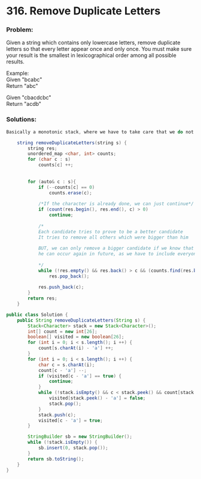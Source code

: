 # 316. Remove Duplicate Letters

### Problem:

Given a string which contains only lowercase letters, remove duplicate letters so that every letter appear once and only once. You must make sure your result is the smallest in lexicographical order among all possible results.

Example:  
Given "bcabc"  
Return "abc"

Given "cbacdcbc"  
Return "acdb"

### Solutions:

```java
Basically a monotonic stack, where we have to take care that we do not remove an element which can never be found again, as we have to include each element exactly once.

    string removeDuplicateLetters(string s) {
        string res;        
        unordered_map <char, int> counts;
        for (char c : s)
            counts[c] ++;        
        
        
        for (auto& c : s){
            if (--counts[c] == 0)
                counts.erase(c);                
     
            /*If the character is already done, we can just continue*/
            if (count(res.begin(), res.end(), c) > 0)
                continue;
            
            /*
            Each candidate tries to prove to be a better candidate
            It tries to remove all others which were bigger than him
            
            BUT, we can only remove a bigger candidate if we know that 
            he can occur again in future, as we have to include everyone only once (eg, bcbca)
            
            */
            while (!res.empty() && res.back() > c && (counts.find(res.back()) != counts.end() && counts[res.back()] >= 1))
                res.pop_back();
            
            res.push_back(c);
        }
        return res;
    }
```

```java
public class Solution {
    public String removeDuplicateLetters(String s) {
        Stack<Character> stack = new Stack<Character>();
        int[] count = new int[26];
        boolean[] visited = new boolean[26];
        for (int i = 0; i < s.length(); i ++) {
            count[s.charAt(i) - 'a'] ++;
        }
        for (int i = 0; i < s.length(); i ++) {
            char c = s.charAt(i);
            count[c - 'a'] --;
            if (visited[c - 'a'] == true) {
                continue;
            }
            while (!stack.isEmpty() && c < stack.peek() && count[stack.peek() - 'a'] > 0) {
                visited[stack.peek() - 'a'] = false;
                stack.pop();
            }
            stack.push(c);
            visited[c - 'a'] = true;
        }

        StringBuilder sb = new StringBuilder();
        while (!stack.isEmpty()) {
            sb.insert(0, stack.pop());
        }
        return sb.toString();
    }
}
```



